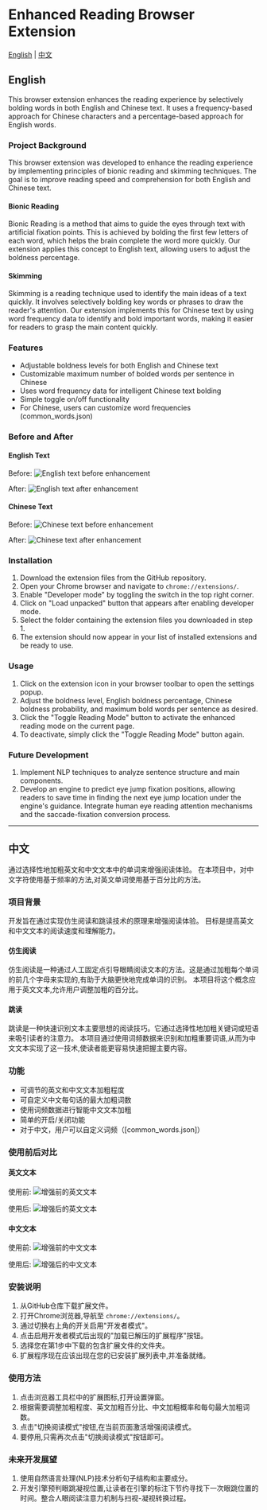 # Enhanced Reading Browser Extension

[English](#english) | [中文](#中文)

## English

This browser extension enhances the reading experience by selectively bolding words in both English and Chinese text. It uses a frequency-based approach for Chinese characters and a percentage-based approach for English words.

### Project Background

This browser extension was developed to enhance the reading experience by implementing principles of bionic reading and skimming techniques. The goal is to improve reading speed and comprehension for both English and Chinese text.

#### Bionic Reading

Bionic Reading is a method that aims to guide the eyes through text with artificial fixation points. This is achieved by bolding the first few letters of each word, which helps the brain complete the word more quickly. Our extension applies this concept to English text, allowing users to adjust the boldness percentage.

#### Skimming

Skimming is a reading technique used to identify the main ideas of a text quickly. It involves selectively bolding key words or phrases to draw the reader's attention. Our extension implements this for Chinese text by using word frequency data to identify and bold important words, making it easier for readers to grasp the main content quickly.

### Features

- Adjustable boldness levels for both English and Chinese text
- Customizable maximum number of bolded words per sentence in Chinese
- Uses word frequency data for intelligent Chinese text bolding
- Simple toggle on/off functionality
- For Chinese, users can customize word frequencies (common_words.json)

### Before and After

#### English Text
Before:
![English text before enhancement](img/en-1.png)

After:
![English text after enhancement](img/en-2.png)

#### Chinese Text
Before:
![Chinese text before enhancement](img/zh-1.png)

After:
![Chinese text after enhancement](img/zh-2.png)

### Installation

1. Download the extension files from the GitHub repository.
2. Open your Chrome browser and navigate to `chrome://extensions/`.
3. Enable "Developer mode" by toggling the switch in the top right corner.
4. Click on "Load unpacked" button that appears after enabling developer mode.
5. Select the folder containing the extension files you downloaded in step 1.
6. The extension should now appear in your list of installed extensions and be ready to use.

### Usage

1. Click on the extension icon in your browser toolbar to open the settings popup.
2. Adjust the boldness level, English boldness percentage, Chinese boldness probability, and maximum bold words per sentence as desired.
3. Click the "Toggle Reading Mode" button to activate the enhanced reading mode on the current page.
4. To deactivate, simply click the "Toggle Reading Mode" button again.

### Future Development

1. Implement NLP techniques to analyze sentence structure and main components.
2. Develop an engine to predict eye jump fixation positions, allowing readers to save time in finding the next eye jump location under the engine's guidance. Integrate human eye reading attention mechanisms and the saccade-fixation conversion process.

---

## 中文

通过选择性地加粗英文和中文文本中的单词来增强阅读体验。
在本项目中，对中文字符使用基于频率的方法,对英文单词使用基于百分比的方法。

### 项目背景

开发旨在通过实现仿生阅读和跳读技术的原理来增强阅读体验。
目标是提高英文和中文文本的阅读速度和理解能力。

#### 仿生阅读

仿生阅读是一种通过人工固定点引导眼睛阅读文本的方法。这是通过加粗每个单词的前几个字母来实现的,有助于大脑更快地完成单词的识别。
本项目将这个概念应用于英文文本,允许用户调整加粗的百分比。

#### 跳读

跳读是一种快速识别文本主要思想的阅读技巧。它通过选择性地加粗关键词或短语来吸引读者的注意力。
本项目通过使用词频数据来识别和加粗重要词语,从而为中文文本实现了这一技术,使读者能更容易快速把握主要内容。

### 功能

- 可调节的英文和中文文本加粗程度
- 可自定义中文每句话的最大加粗词数
- 使用词频数据进行智能中文文本加粗
- 简单的开启/关闭功能
- 对于中文，用户可以自定义词频（[common_words.json]）

### 使用前后对比

#### 英文文本
使用前:
![增强前的英文文本](img/en-1.png)

使用后:
![增强后的英文文本](img/en-2.png)

#### 中文文本
使用前:
![增强前的中文文本](img/zh-1.png)

使用后:
![增强后的中文文本](img/zh-2.png)

### 安装说明

1. 从GitHub仓库下载扩展文件。
2. 打开Chrome浏览器,导航至 `chrome://extensions/`。
3. 通过切换右上角的开关启用"开发者模式"。
4. 点击启用开发者模式后出现的"加载已解压的扩展程序"按钮。
5. 选择您在第1步中下载的包含扩展文件的文件夹。
6. 扩展程序现在应该出现在您的已安装扩展列表中,并准备就绪。

### 使用方法

1. 点击浏览器工具栏中的扩展图标,打开设置弹窗。
2. 根据需要调整加粗程度、英文加粗百分比、中文加粗概率和每句最大加粗词数。
3. 点击"切换阅读模式"按钮,在当前页面激活增强阅读模式。
4. 要停用,只需再次点击"切换阅读模式"按钮即可。

### 未来开发展望

1. 使用自然语言处理(NLP)技术分析句子结构和主要成分。
2. 开发引擎预判眼跳凝视位置,让读者在引擎的标注下节约寻找下一次眼跳位置的时间。整合人眼阅读注意力机制与扫视-凝视转换过程。

